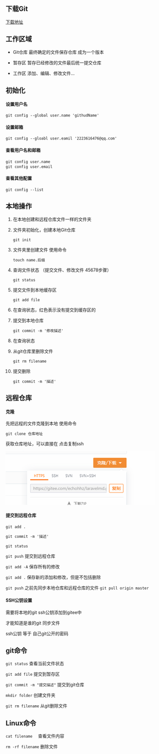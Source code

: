 ## 下载Git

[下载地址](https://git-scm.com/downloads)





## 工作区域

- Git仓库     最终确定的文件保存仓库  成为一个版本

- 暂存区      暂存已经修改的文件最后统一提交仓库

- 工作区      添加、编辑、修改文件...

  



## 初始化

#### 设置用户名

```
git config --global user.name 'githudName'
```



#### 设置邮箱

```
git config --gloabl user.eamil '2223616476@qq.com'
```



#### 查看用户名和邮箱

```
git config user.name
git config user.email
```



#### 查看其他配置

```
git config --list 
```



## 本地操作

1. 在本地创建和远程仓库文件一样的文件夹

2. 文件夹初始化，创建本地Git仓库

   ```
   git init
   ```

3. 文件夹里创建文件  使用命令

   ```
   touch name.后缀
   ```

4. 查询文件状态   （提交文件、修改文件 45678步骤）

   ```
   git status
   ```

5. 提交文件到本地缓存区

   ```
   git add file
   ```

6. 在查询状态，红色表示没有提交到缓存区的

7. 提交到本地仓库

   ```
   git commit -m '修改描述'
   ```

8. 在查询状态

9. 从git仓库里删除文件

   ```
   git rm filename
   ```

10. 提交删除

    ```
    git commit -m '描述'
    ```

    



## 远程仓库

#### 克隆

先把远程的文件克隆到本地 使用命令

```
git clone 仓库地址
```

获取仓库地址，可以直接在   点击复制ssh

<img src="../img/image-20200314161819796.png"  >	



#### 提交到远程仓库

`git add .`

`git commit -m '描述'`

`git status` 

`git push`   提交到远程仓库

`git add -A`   保存所有的修改 

`git add .`   保存新的添加和修改，但是不包括删除 

`git push` 之前先同步本地仓库和远程仓库的文件   `git pull origin master`





#### SSH公钥设置

需要将本地的git ssh公钥添加到gitee中

才能知道是谁的git 同步文件

ssh公钥 等于 自己git公开的密码



## git命令

`git status`    查看当前文件状态

`git add file`    提交到暂存区

`git commit -m "提交描述"`   提交到git仓库

`mkdir folder`   创建文件夹

`git rm filename`   从git删除文件







## Linux命令

`cat filename  ` 查看文件内容

`rm -rf filename`  删除文件  





